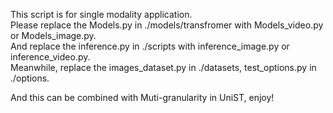 This script is for single modality application. <br>
Please replace the Models.py in ./models/transfromer with Models_video.py or Models_image.py.<br> 
And replace the inference.py in ./scripts with inference_image.py or inference_video.py.<br>
Meanwhile, replace the images_dataset.py in ./datasets, test_options.py in ./options.

And this can be combined with Muti-granularity in UniST, enjoy!

